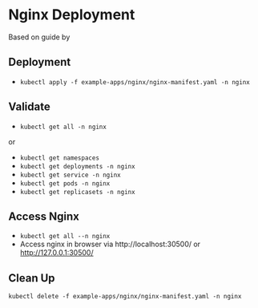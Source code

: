# Nginx Deployment

Based on guide by 

## Deployment

* ```kubectl apply -f example-apps/nginx/nginx-manifest.yaml -n nginx```

## Validate

* ```kubectl get all -n nginx```

or

* ```kubectl get namespaces```             
* ```kubectl get deployments -n nginx```
* ```kubectl get service -n nginx```
* ```kubectl get pods -n nginx```
* ```kubectl get replicasets -n nginx```

## Access Nginx

* ```kubectl get all --n nginx ```
* Access nginx in browser via http://localhost:30500/ or http://127.0.0.1:30500/

## Clean Up

```kubectl delete -f example-apps/nginx/nginx-manifest.yaml -n nginx```
